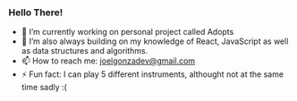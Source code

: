 ### Hello There!

- 🔭 I’m currently working on personal project called Adopts
- 🌱 I’m also always building on my knowledge of React, JavaScript as well as data structures and algorithms. 
- 📫 How to reach me: joelgonzadev@gmail.com
- ⚡ Fun fact: I can play 5 different instruments, althought not at the same time sadly :(

<!--
**JoelGonzalez02/JoelGonzalez02** is a ✨ _special_ ✨ repository because its `README.md` (this file) appears on your GitHub profile.

Here are some ideas to get you started:

- 🔭 I’m currently working on ...
- 🌱 I’m currently learning ...
- 👯 I’m looking to collaborate on ...
- 🤔 I’m looking for help with ...
- 💬 Ask me about ...
- 📫 How to reach me: ...
- 😄 Pronouns: ...
- ⚡ Fun fact: ...
-->
